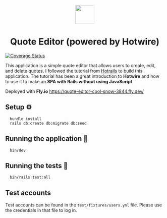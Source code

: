 <p align="center">
  <a href="https://tonystrawberry.codes/">
    <img src="https://cdn-icons-png.flaticon.com/256/4388/4388554.png" width="60" />
  </a>
</p>
<h1 align="center">
  Quote Editor (powered by Hotwire)
</h1>

[![Coverage Status](https://coveralls.io/repos/github/tonystrawberry/quote-editor/badge.svg)](https://coveralls.io/github/tonystrawberry/quote-editor)


This application is a simple quote editor that allows users to create, edit, and delete quotes. I followed the tutorial from [Hotrails](https://www.hotrails.dev/turbo-rails) to build this application. The tutorial has been a great introduction to **Hotwire** and how to use it to make an **SPA with Rails without using JavaScript**.

Deployed with **Fly.io** https://quote-editor-cool-snow-3844.fly.dev/

## Setup ⚙️

```
  bundle install
  rails db:create db:migrate db:seed
```

## Running the application 🚀

```
  bin/dev
```

## Running the tests 🧪

```
  bin/rails test:all
```

## Test accounts

Test accounts can be found in the `test/fixtures/users.yml` file. Please use the credentials in that file to log in.
